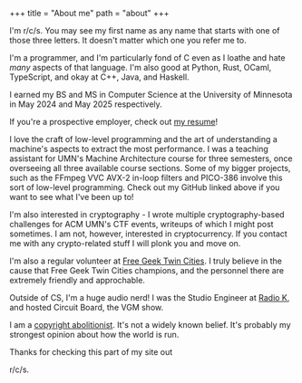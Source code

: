 +++
title = "About me"
path = "about"
+++

I'm r/c/s. You may see my first name as any name that starts with one
of those three letters. It doesn't matter which one you refer me to.

I'm a programmer, and I'm particularly fond of C even as I loathe and
hate _many_ aspects of that language. I'm also good at Python, Rust,
OCaml, TypeScript, and okay at C++, Java, and Haskell.

I earned my BS and MS in Computer Science at the University of Minnesota
in May 2024 and May 2025 respectively.  

If you're a prospective employer, check out 
[my resume](/docs/resume_shaunloo.pdf)!

I love the craft of low-level programming and the art of understanding
a machine's aspects to extract the most performance. I was a teaching
assistant for UMN's Machine Architecture course for three semesters,
once overseeing all three available course sections. Some of my bigger 
projects, such as the FFmpeg VVC AVX-2 in-loop filters and PICO-386 
involve this sort of low-level programming. Check out my GitHub
linked above if you want to see what I've been up to!

I'm also interested in cryptography - I wrote multiple cryptography-based
challenges for ACM UMN's CTF events, writeups of which I might post
sometimes. I am not, however, interested in cryptocurrency. If you
contact me with any crypto-related stuff I will plonk you and move on.

I'm also a regular volunteer at 
[Free Geek Twin Cities](https://www.freegeektwincities.org).
I truly believe in the cause that Free Geek Twin Cities champions, and the 
personnel there are extremely friendly and approchable. 

Outside of CS, I'm a huge audio nerd! I was the Studio Engineer at 
[Radio K](https://radiok.org), and hosted Circuit Board, the VGM show.

I am a [copyright abolitionist](/copyright-abolition). It's not a widely
known belief. It's probably my strongest opinion about how the world is run.

Thanks for checking this part of my site out

r/c/s.